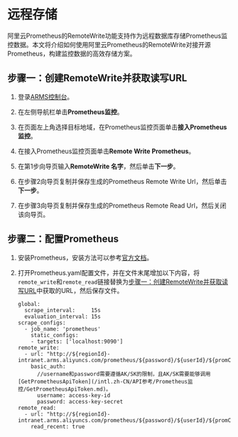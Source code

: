 # 远程存储

阿里云Prometheus的RemoteWrite功能支持作为远程数据库存储Prometheus监控数据。本文将介绍如何使用阿里云Prometheus的RemoteWrite对接开源Prometheus，构建监控数据的高效存储方案。

## 步骤一：创建RemoteWrite并获取读写URL

1.  登录[ARMS控制台](https://arms-ap-southeast-1.console.aliyun.com/#/home)。

2.  在左侧导航栏单击**Prometheus监控**。

3.  在页面左上角选择目标地域，在Prometheus监控页面单击**接入Prometheus监控**。

4.  在接入Prometheus监控页面单击**Remote Write Prometheus**。

5.  在第1步向导页输入**RemoteWrite 名字**，然后单击**下一步**。

6.  在步骤2向导页复制并保存生成的Prometheus Remote Write Url，然后单击**下一步**。

7.  在步骤3向导页复制并保存生成的Prometheus Remote Read Url，然后关闭该向导页。


## 步骤二：配置Prometheus

1.  安装Prometheus，安装方法可以参考[官方文档](https://prometheus.io/download/)。

2.  打开Prometheus.yaml配置文件，并在文件末尾增加以下内容，将`remote_write`和`remote_read`链接替换为[步骤一：创建RemoteWrite并获取读写URL](#section_fnr_zrt_2dg)中获取的URL，然后保存文件。

    ```
    global:
      scrape_interval:     15s
      evaluation_interval: 15s
    scrape_configs:
      - job_name: 'prometheus'
        static_configs:
        - targets: ['localhost:9090']
    remote_write:
      - url: "http://${regionId}-intranet.arms.aliyuncs.com/prometheus/${password}/${userId}/${promCluster}/${regionId}/api/v3/write"
        basic_auth:   
          //username和password需要遵循AK/SK的限制，且AK/SK需要能够调用[GetPrometheusApiToken](/intl.zh-CN/API参考/Prometheus监控/GetPrometheusApiToken.md)。
          username: access-key-id
          password: access-key-secret
    remote_read:
      - url: "http://${regionId}-intranet.arms.aliyuncs.com/prometheus/${password}/${userId}/${promCluster}/${regionId}/api/v3/read"
        read_recent: true
    ```


